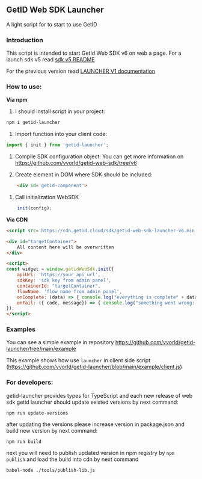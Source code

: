 ## GetID Web SDK Launcher
A light script for to start to use GetID 


### Introduction
This script is intended to start GetId Web SDK v6 on web a page. For a launch sdk v5 read
[sdk v5 README](https://github.com/vvorld/getid-launcher/tree/v5)


For the previous version read [LAUNCHER V1 documentation](https://github.com/vvorld/getid-launcher/blob/v1/README.md)
### How to use:

**Via npm**

1. I should install script in your project:
    
```bash
npm i getid-launcher
```

1. Import function into your client code:

```js 
import { init } from 'getid-launcher';
```


1. Compile SDK configuration object:
    You can get more information on https://github.com/vvorld/getid-web-sdk/tree/v6


1. Create element in DOM where SDK should be included:
```html
    <div id='getid-component'>
```

1. Call initialization WebSDK

``` js
    init(config);
```


**Via CDN**

```html
<script src='https://cdn.getid.cloud/sdk/getid-web-sdk-launcher-v6.min.js'></script>

<div id="targetContainer">
    All content here will be overwritten
</div>

<script>
const widget = window.getidWebSdk.init({
    apiUrl: 'https://your_api_url',
    sdkKey: 'sdk key from admin panel',
    containerId: "targetContainer",
    flowName: 'flow name from admin panel',
    onComplete: (data) => { console.log("everything is complete" + data)},
    onFail: ({ code, message}) => { console.log("something went wrong: " + message )},
});
</script>
```

### Examples
You can see a simple example in repository
https://github.com/vvorld/getid-launcher/tree/main/example

This example shows how use `launcher` in client side script (https://github.com/vvorld/getid-launcher/blob/main/example/client.js)


### For developers:

getid-launcher provides types for TypeScript and each new release of web sdk getid launcher should update existed versions by next command:

```
npm run update-versions
```

after updating the versions please increase version in package.json and build new version by next command:
```
npm run build
```

next you will need to publish updated version in npm registry by `npm publish`
and load the build into cdn by next command
```
babel-node ./tools/publish-lib.js
```